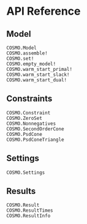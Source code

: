 # API Reference

## Model

```@docs
COSMO.Model
COSMO.assemble!
COSMO.set!
COSMO.empty_model!
COSMO.warm_start_primal!
COSMO.warm_start_slack!
COSMO.warm_start_dual!
```

## Constraints

```@docs
COSMO.Constraint
COSMO.ZeroSet
COSMO.Nonnegatives
COSMO.SecondOrderCone
COSMO.PsdCone
COSMO.PsdConeTriangle
```

## Settings

```@docs
COSMO.Settings
```

## Results
```@docs
COSMO.Result
COSMO.ResultTimes
COSMO.ResultInfo
```

